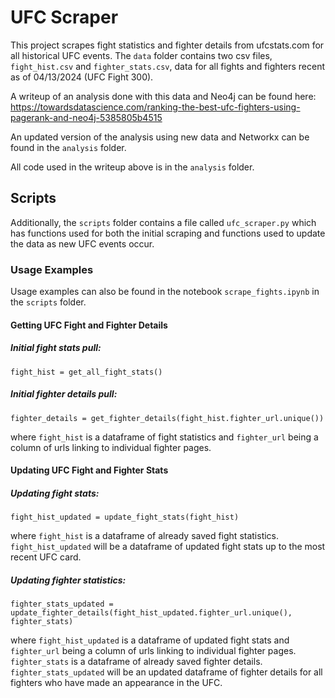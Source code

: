 # UFC Scraper
This project scrapes fight statistics and fighter details from ufcstats.com for all historical UFC events. The `data` folder contains two csv files, `fight_hist.csv` and `fighter_stats.csv`, data for all fights and fighters recent as of 04/13/2024 (UFC Fight 300).

A writeup of an analysis done with this data and Neo4j can be found here: https://towardsdatascience.com/ranking-the-best-ufc-fighters-using-pagerank-and-neo4j-5385805b4515

An updated version of the analysis using new data and Networkx can be found in the `analysis` folder.

All code used in the writeup above is in the `analysis` folder.

## Scripts
Additionally, the `scripts` folder contains a file called `ufc_scraper.py` which has functions used for both the initial scraping and functions used to update the data as new UFC events occur.

### Usage Examples
Usage examples can also be found in the notebook `scrape_fights.ipynb` in the `scripts` folder.

#### Getting UFC Fight and Fighter Details

##### Initial fight stats pull:

`fight_hist = get_all_fight_stats()`

##### Initial fighter details pull:

`fighter_details = get_fighter_details(fight_hist.fighter_url.unique())`

where `fight_hist` is a dataframe of fight statistics and `fighter_url` being a column of urls linking to individual fighter pages.

#### Updating UFC Fight and Fighter Stats

##### Updating fight stats:

`fight_hist_updated = update_fight_stats(fight_hist)`

where `fight_hist` is a dataframe of already saved fight statistics. `fight_hist_updated` will be a dataframe of updated fight stats up to the most recent UFC card.

##### Updating fighter statistics:

`fighter_stats_updated = update_fighter_details(fight_hist_updated.fighter_url.unique(), fighter_stats)`

where `fight_hist_updated` is a dataframe of updated fight stats and `fighter_url` being a column of urls linking to individual fighter pages. `fighter_stats` is a dataframe of already saved fighter details. `fighter_stats_updated` will be an updated dataframe of fighter details for all fighters who have made an appearance in the UFC.
